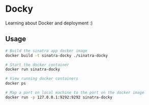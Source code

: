 # Docky

Learning about Docker and deployment :)

## Usage

```sh
# Build the sinatra app docker image
docker build -t sinatra-docky ./sinatra-docky

# Start the docker container
docker run sinatra-docky

# View running docker containers
docker ps

# Map a port on local machine to the port on the docker image
docker run -p 127.0.0.1:9292:9292 sinatra-docky
```


